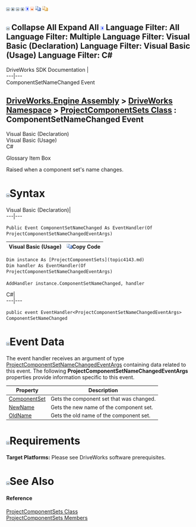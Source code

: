 ![](dotnetimages/collapse.gif) ![](dotnetimages/expand.gif) ![](dotnetimages/collapse.gif) ![](dotnetimages/expand.gif) ![](dotnetimages/drpdown.gif) ![](dotnetimages/drpdown_orange.gif) ![](dotnetimages/copycode.gif) ![](dotnetimages/copycodeHighlight.gif)

![](dotnetimages/collapse.gif) Collapse All Expand All ![](dotnetimages/drpdown.gif) Language Filter: All  Language Filter: Multiple  Language Filter: Visual Basic (Declaration) Language Filter: Visual Basic (Usage) Language Filter: C#  
---  
DriveWorks SDK Documentation  |   
---|---  
ComponentSetNameChanged Event   
  
[DriveWorks.Engine Assembly](topic2156.md) > [DriveWorks Namespace](topic2159.md) > [ProjectComponentSets Class](topic4143.md) : ComponentSetNameChanged Event  
---  
  
Visual Basic (Declaration)    
Visual Basic (Usage)    
C# 

Glossary Item Box

Raised when a component set's name changes. 

# ![](dotnetimages/collapse.gif)Syntax

Visual Basic (Declaration)|   
---|---  
      
    
    Public Event ComponentSetNameChanged As EventHandler(Of ProjectComponentSetNameChangedEventArgs)  
  
Visual Basic (Usage)| ![](dotnetimages/copycode.gif)Copy Code  
---|---  
      
    
    Dim instance As [ProjectComponentSets](topic4143.md)
    Dim handler As EventHandler(Of ProjectComponentSetNameChangedEventArgs)
     
    AddHandler instance.ComponentSetNameChanged, handler  
  
C#|   
---|---  
      
    
    public event EventHandler<ProjectComponentSetNameChangedEventArgs> ComponentSetNameChanged  
  
# ![](dotnetimages/collapse.gif)Event Data

The event handler receives an argument of type [ProjectComponentSetNameChangedEventArgs](topic4134.md) containing data related to this event. The following **ProjectComponentSetNameChangedEventArgs** properties provide information specific to this event.

Property| Description  
---|---  
[ComponentSet](topic4140.md)| Gets the component set that was changed.   
[NewName](topic4141.md)| Gets the new name of the component set.   
[OldName](topic4142.md)| Gets the old name of the component set.   
  
# ![](dotnetimages/collapse.gif)Requirements

**Target Platforms:** Please see DriveWorks software prerequisites.

# ![](dotnetimages/collapse.gif)See Also

#### Reference

[ProjectComponentSets Class](topic4143.md)   
[ProjectComponentSets Members](topic4144.md)


